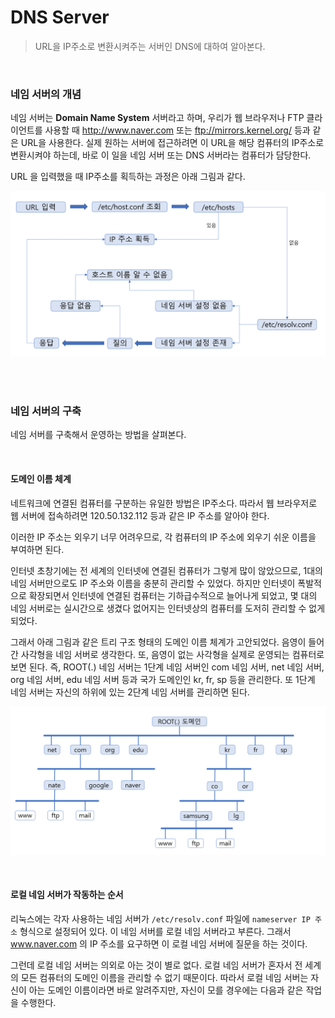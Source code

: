 # DNS Server

> URL을 IP주소로 변환시켜주는 서버인 DNS에 대하여 알아본다.

<br>

### 네임 서버의 개념

네임 서버는 **Domain Name System** 서버라고 하며, 우리가 웹 브라우저나 FTP 클라이언트를 사용할 때 http://www.naver.com 또는 ftp://mirrors.kernel.org/ 등과 같은 URL을 사용한다. 실제 원하는 서버에 접근하려면 이 URL을 해당 컴퓨터의 IP주소로 변환시켜야 하는데, 바로 이 일을 네임 서버 또는 DNS 서버라는 컴퓨터가 담당한다.

URL 을 입력했을 때 IP주소를 획득하는 과정은 아래 그림과 같다.

![DNS1](../img/Linux/DNS1.PNG)

<br>

<br>

### 네임 서버의 구축

네임 서버를 구축해서 운영하는 방법을 살펴본다.

<br>

#### 도메인 이름 체계

네트워크에 연결된 컴퓨터를 구분하는 유일한 방법은 IP주소다. 따라서 웹 브라우저로 웹 서버에 접속하려면 120.50.132.112 등과 같은 IP 주소를 알아야 한다. 

이러한 IP 주소는 외우기 너무 어려우므로, 각 컴퓨터의 IP 주소에 외우기 쉬운 이름을 부여하면 된다.

인터넷 초창기에는 전 세계의 인터넷에 연결된 컴퓨터가 그렇게 많이 않았으므로, 1대의 네임 서버만으로도 IP 주소와 이름을 충분히 관리할 수 있었다. 하지만 인터넷이 폭발적으로 확장되면서 인터넷에 연결된 컴퓨터는 기하급수적으로 늘어나게 되었고, 몇 대의 네임 서버로는 실시간으로 생겼다 없어지는 인터넷상의 컴퓨터를 도저히 관리할 수 없게 되었다.

그래서 아래 그림과 같은 트리 구조 형태의 도메인 이름 체계가 고안되었다. 음영이 들어간 사각형을 네임 서버로 생각한다. 또, 음영이 없는 사각형을 실제로 운영되는 컴퓨터로 보면 된다. 즉, ROOT(.) 네임 서버는 1단계 네임 서버인 com 네임 서버, net 네임 서버, org 네임 서버, edu 네임 서버 등과 국가 도메인인 kr, fr, sp 등을 관리한다. 또 1단계 네임 서버는 자신의 하위에 있는 2단계 네임 서버를 관리하면 된다.

![DNS2](../img/Linux/DNS2.PNG)

<br>

#### 로컬 네임 서버가 작동하는 순서

리눅스에는 각자 사용하는 네임 서버가 `/etc/resolv.conf` 파일에 `nameserver IP 주소` 형식으로 설정되어 있다. 이 네임 서버를 로컬 네임 서버라고 부른다. 그래서 www.naver.com 의 IP 주소를 요구하면 이 로컬 네임 서버에 질문을 하는 것이다.

그런데 로컬 네임 서버는 의외로 아는 것이 별로 없다. 로컬 네임 서버가 혼자서 전 세계의 모든 컴퓨터의 도메인 이름을 관리할 수 없기 때문이다. 따라서 로컬 네임 서버는 자신이 아는 도메인 이름이라면 바로 알려주지만, 자신이 모를 경우에는 다음과 같은 작업을 수행한다.